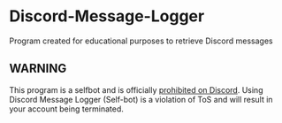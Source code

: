 # Discord-Message-Logger
Program created for educational purposes to retrieve Discord messages
## WARNING
This program is a selfbot and is officially [prohibited on Discord](https://support.discord.com/hc/en-us/articles/115002192352-Automated-user-accounts-self-bots-). Using Discord Message Logger (Self-bot) is a violation of ToS and will result in your account being terminated.
